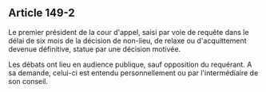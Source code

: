 Article 149-2
----
Le premier président de la cour d'appel, saisi par voie de requête dans le délai
de six mois de la décision de non-lieu, de relaxe ou d'acquittement devenue
définitive, statue par une décision motivée.

Les débats ont lieu en audience publique, sauf opposition du requérant. A sa
demande, celui-ci est entendu personnellement ou par l'intermédiaire de son
conseil.
